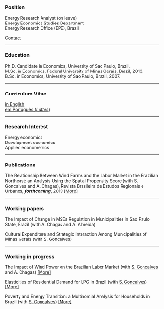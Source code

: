 ### Position

Energy Research Analyst (on leave) <br/>
Energy Economics Studies Department <br/>
Energy Research Office (EPE), Brazil

[Contact](./pages/Contact.html) <br/>

* * *

### Education

Ph.D. Candidate in Economics, University of Sao Paulo, Brazil. <br/> 
M.Sc. in Economics, Federal University of Minas Gerais, Brazil, 2013. <br/> 
B.Sc. in Economics, University of Sao Paulo, Brazil, 2007.

* * *

### Curriculum Vitae

[in English](./about.html) <br/>
[em Português (*Lattes*)](http://lattes.cnpq.br/7220754085757410)

* * *

### Research Interest

Energy economics <br/> 
Development economics <br/> 
Applied econometrics <br/> 

* * *

### Publications

The Relationship Between Wind Farms and the Labor Market in the Brazilian Northeast: an Analysis Using the Spatial Propensity Score (with S. Goncalves and A. Chagas), Revista Brasileira de Estudos Regionais e Urbanos, ***forthcoming***, 2019 [[More]](./pages/publications/WindNortheast.html) <br/>  

* * *

### Working papers

The Impact of Change in MSEs Regulation in Municipalities in Sao Paulo State, Brazil (with A. Chagas and A. Almeida) <br/> 

Cultural Expenditure and Strategic Interaction Among Municipalities of Minas Gerais (with S. Goncalves) <br/>

* * *

### Working in progress

The Impact of Wind Power on the Brazilian Labor Market (with [S. Goncalves](http://www.solangegoncalves.com) and A. Chagas) [[More]](./pages/publications/WindPowerLabor.html) <br/>


Elasticities of Residential Demand for LPG in Brazil (with [S. Goncalves](http://www.solangegoncalves.com)) [[More]](./pages/publications/ResidentialLPG.html) <br/>

Poverty and Energy Transition: a Multinomial Analysis for Households in Brazil (with [S. Goncalves](http://www.solangegoncalves.com)) [[More]](./pages/publications/PovertyEnergy.html) <br/>

